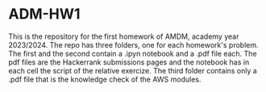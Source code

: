 # ADM-HW1
This is the repository for the first homework of AMDM, academy year 2023/2024. The repo has three folders, one for each homework's problem. The first and the second contain a .ipyn notebook and a .pdf file each. The pdf files are the Hackerrank submissions pages and the notebook has in each cell the script of the relative exercize. The third folder contains only a .pdf file that is the knowledge check of the AWS modules.
